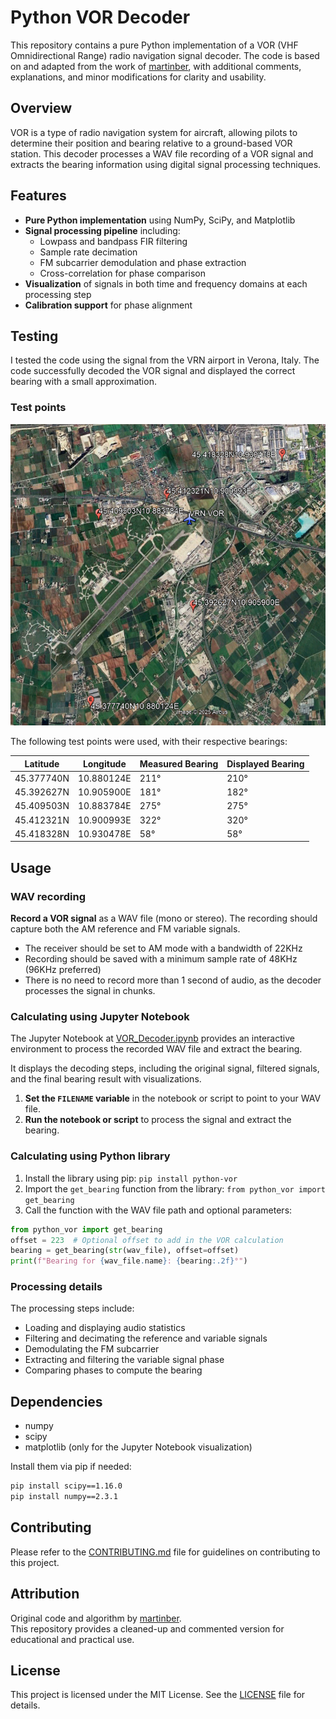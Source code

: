 # Python VOR Decoder

This repository contains a pure Python implementation of a VOR (VHF Omnidirectional Range) radio navigation signal decoder. The code is based on and adapted from the work of [martinber](https://github.com/martinber/vor-python-decoder), with additional comments, explanations, and minor modifications for clarity and usability.

## Overview

VOR is a type of radio navigation system for aircraft, allowing pilots to determine their position and bearing relative to a ground-based VOR station. This decoder processes a WAV file recording of a VOR signal and extracts the bearing information using digital signal processing techniques.

## Features

- **Pure Python implementation** using NumPy, SciPy, and Matplotlib
- **Signal processing pipeline** including:
  - Lowpass and bandpass FIR filtering
  - Sample rate decimation
  - FM subcarrier demodulation and phase extraction
  - Cross-correlation for phase comparison
- **Visualization** of signals in both time and frequency domains at each processing step
- **Calibration support** for phase alignment

## Testing

I tested the code using the signal from the VRN airport in Verona, Italy. The code successfully decoded the VOR signal and displayed the correct bearing with a small approximation.

### Test points

![Map of the test points](https://raw.githubusercontent.com/iu2frl/PythonVOR/main/imgs/VRN_map.png)

The following test points were used, with their respective bearings:

| Latitude | Longitude | Measured Bearing | Displayed Bearing |
|----------|-----------|------------------|-------------------|
| 45.377740N | 10.880124E | 211° | 210° |
| 45.392627N | 10.905900E | 181° | 182° |
| 45.409503N | 10.883784E | 275° | 275° |
| 45.412321N | 10.900993E | 322° | 320° |
| 45.418328N | 10.930478E | 58°  | 58°  |

## Usage

### WAV recording

**Record a VOR signal** as a WAV file (mono or stereo). The recording should capture both the AM reference and FM variable signals.

- The receiver should be set to AM mode with a bandwidth of 22KHz
- Recording should be saved with a minimum sample rate of 48KHz (96KHz preferred)
- There is no need to record more than 1 second of audio, as the decoder processes the signal in chunks.

### Calculating using Jupyter Notebook

The Jupyter Notebook at [VOR_Decoder.ipynb](https://github.com/iu2frl/PythonVOR/blob/main/VOR_Decoder.ipynb) provides an interactive environment to process the recorded WAV file and extract the bearing.

It displays the decoding steps, including the original signal, filtered signals, and the final bearing result with visualizations.

1. **Set the `FILENAME` variable** in the notebook or script to point to your WAV file.
1. **Run the notebook or script** to process the signal and extract the bearing.

### Calculating using Python library

1. Install the library using pip: `pip install python-vor`
2. Import the `get_bearing` function from the library: `from python_vor import get_bearing`
3. Call the function with the WAV file path and optional parameters:

```python
from python_vor import get_bearing
offset = 223  # Optional offset to add in the VOR calculation
bearing = get_bearing(str(wav_file), offset=offset)
print(f"Bearing for {wav_file.name}: {bearing:.2f}°")
```

### Processing details

The processing steps include:

- Loading and displaying audio statistics
- Filtering and decimating the reference and variable signals
- Demodulating the FM subcarrier
- Extracting and filtering the variable signal phase
- Comparing phases to compute the bearing

## Dependencies

- numpy
- scipy
- matplotlib (only for the Jupyter Notebook visualization)

Install them via pip if needed:

```bash
pip install scipy==1.16.0
pip install numpy==2.3.1
```

## Contributing

Please refer to the [CONTRIBUTING.md](https://raw.githubusercontent.com/iu2frl/PythonVOR/main/CONTRIBUTING.md) file for guidelines on contributing to this project.

## Attribution

Original code and algorithm by [martinber](https://github.com/martinber/vor-python-decoder).  
This repository provides a cleaned-up and commented version for educational and practical use.

## License

This project is licensed under the MIT License. See the [LICENSE](https://raw.githubusercontent.com/iu2frl/PythonVOR/main/LICENSE) file for details.

